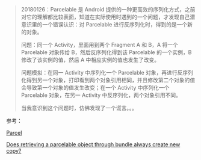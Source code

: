 >  20180126：Parcelable 是 Android 提供的一种更高效的序列化方式，之前对它的理解都比较表面，知道在实际使用时遇到的一个问题，才发现自己潜意识里的一个错误认识：对 Parcelable 进行反序列化时，得到的是一个新的对象。
>
>  问题：同一个 Activity，里面用到两个 Fragment A 和 B，A 将一个 Parcelable 对象传给 B，然后反序列化得到该 Parcelable 的一个实例，B 修改了该实例的值，然后 A 中相应实例的值也发生了改变。
>
>  问题模拟：在同一 Activity 中序列化一个 Parcelable 对象，再进行反序列化得到另一个对象，打印看到两个对象引用相同，并且修改第二个对象的值会导致第一个对象的值发生改变；在一个 Activity 中序列化一个 Parcelable 对象，在另一 Activity 中反序列化，两个对象引用不同。
>
>  当我意识到这个问题时，仿佛发现了一个谎言。。。









参考：

[Parcel](https://developer.android.com/reference/android/os/Parcel.html)

[Does retrieving a parcelable object through bundle always create new copy?](https://stackoverflow.com/questions/39916021/does-retrieving-a-parcelable-object-through-bundle-always-create-new-copy)